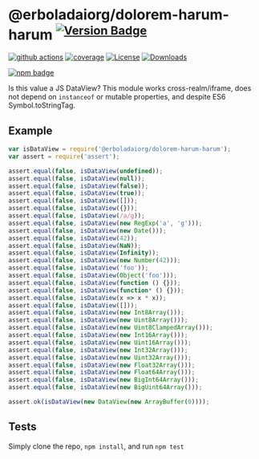 # @erboladaiorg/dolorem-harum-harum <sup>[![Version Badge][npm-version-svg]][package-url]</sup>

[![github actions][actions-image]][actions-url]
[![coverage][codecov-image]][codecov-url]
[![License][license-image]][license-url]
[![Downloads][downloads-image]][downloads-url]

[![npm badge][npm-badge-png]][package-url]

Is this value a JS DataView? This module works cross-realm/iframe, does not depend on `instanceof` or mutable properties, and despite ES6 Symbol.toStringTag.

## Example

```js
var isDataView = require('@erboladaiorg/dolorem-harum-harum');
var assert = require('assert');

assert.equal(false, isDataView(undefined));
assert.equal(false, isDataView(null));
assert.equal(false, isDataView(false));
assert.equal(false, isDataView(true));
assert.equal(false, isDataView([]));
assert.equal(false, isDataView({}));
assert.equal(false, isDataView(/a/g));
assert.equal(false, isDataView(new RegExp('a', 'g')));
assert.equal(false, isDataView(new Date()));
assert.equal(false, isDataView(42));
assert.equal(false, isDataView(NaN));
assert.equal(false, isDataView(Infinity));
assert.equal(false, isDataView(new Number(42)));
assert.equal(false, isDataView('foo'));
assert.equal(false, isDataView(Object('foo')));
assert.equal(false, isDataView(function () {}));
assert.equal(false, isDataView(function* () {}));
assert.equal(false, isDataView(x => x * x));
assert.equal(false, isDataView([]));
assert.equal(false, isDataView(new Int8Array()));
assert.equal(false, isDataView(new Uint8Array()));
assert.equal(false, isDataView(new Uint8ClampedArray()));
assert.equal(false, isDataView(new Int16Array()));
assert.equal(false, isDataView(new Uint16Array()));
assert.equal(false, isDataView(new Int32Array()));
assert.equal(false, isDataView(new Uint32Array()));
assert.equal(false, isDataView(new Float32Array()));
assert.equal(false, isDataView(new Float64Array()));
assert.equal(false, isDataView(new BigInt64Array()));
assert.equal(false, isDataView(new BigUint64Array()));

assert.ok(isDataView(new DataView(new ArrayBuffer(0))));
```

## Tests
Simply clone the repo, `npm install`, and run `npm test`

[package-url]: https://npmjs.org/package/@erboladaiorg/dolorem-harum-harum
[npm-version-svg]: https://versionbadg.es/inspect-js/@erboladaiorg/dolorem-harum-harum.svg
[deps-svg]: https://david-dm.org/inspect-js/@erboladaiorg/dolorem-harum-harum.svg
[deps-url]: https://david-dm.org/inspect-js/@erboladaiorg/dolorem-harum-harum
[dev-deps-svg]: https://david-dm.org/inspect-js/@erboladaiorg/dolorem-harum-harum/dev-status.svg
[dev-deps-url]: https://david-dm.org/inspect-js/@erboladaiorg/dolorem-harum-harum#info=devDependencies
[npm-badge-png]: https://nodei.co/npm/@erboladaiorg/dolorem-harum-harum.png?downloads=true&stars=true
[license-image]: https://img.shields.io/npm/l/@erboladaiorg/dolorem-harum-harum.svg
[license-url]: LICENSE
[downloads-image]: https://img.shields.io/npm/dm/@erboladaiorg/dolorem-harum-harum.svg
[downloads-url]: https://npm-stat.com/charts.html?package=@erboladaiorg/dolorem-harum-harum
[codecov-image]: https://codecov.io/gh/inspect-js/@erboladaiorg/dolorem-harum-harum/branch/main/graphs/badge.svg
[codecov-url]: https://app.codecov.io/gh/inspect-js/@erboladaiorg/dolorem-harum-harum/
[actions-image]: https://img.shields.io/endpoint?url=https://github-actions-badge-u3jn4tfpocch.runkit.sh/inspect-js/@erboladaiorg/dolorem-harum-harum
[actions-url]: https://github.com/erboladaiorg/dolorem-harum-harum/actions
